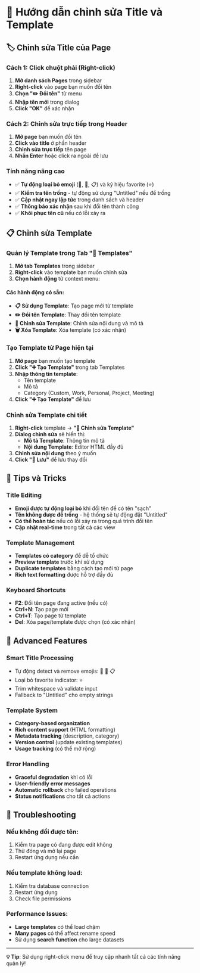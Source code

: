 # 📝 Hướng dẫn chỉnh sửa Title và Template

## 🏷️ Chỉnh sửa Title của Page

### Cách 1: Click chuột phải (Right-click)
1. **Mở danh sách Pages** trong sidebar
2. **Right-click** vào page bạn muốn đổi tên
3. **Chọn "✏️ Đổi tên"** từ menu
4. **Nhập tên mới** trong dialog
5. **Click "OK"** để xác nhận

### Cách 2: Chỉnh sửa trực tiếp trong Header
1. **Mở page** bạn muốn đổi tên
2. **Click vào title** ở phần header
3. **Chỉnh sửa trực tiếp** tên page
4. **Nhấn Enter** hoặc click ra ngoài để lưu

### Tính năng nâng cao
- ✅ **Tự động loại bỏ emoji** (📄, 📁, 📋) và ký hiệu favorite (⭐)
- ✅ **Kiểm tra tên trống** - tự động sử dụng "Untitled" nếu để trống
- ✅ **Cập nhật ngay lập tức** trong danh sách và header
- ✅ **Thông báo xác nhận** sau khi đổi tên thành công
- ✅ **Khôi phục tên cũ** nếu có lỗi xảy ra

## 📋 Chỉnh sửa Template

### Quản lý Template trong Tab "📝 Templates"
1. **Mở tab Templates** trong sidebar
2. **Right-click** vào template bạn muốn chỉnh sửa
3. **Chọn hành động** từ context menu:

#### Các hành động có sẵn:
- **📋 Sử dụng Template**: Tạo page mới từ template
- **✏️ Đổi tên Template**: Thay đổi tên template
- **📝 Chỉnh sửa Template**: Chỉnh sửa nội dung và mô tả
- **🗑️ Xóa Template**: Xóa template (có xác nhận)

### Tạo Template từ Page hiện tại
1. **Mở page** bạn muốn tạo template
2. **Click "➕ Tạo Template"** trong tab Templates
3. **Nhập thông tin template**:
   - Tên template
   - Mô tả
   - Category (Custom, Work, Personal, Project, Meeting)
4. **Click "➕ Tạo Template"** để lưu

### Chỉnh sửa Template chi tiết
1. **Right-click** template → **"📝 Chỉnh sửa Template"**
2. **Dialog chỉnh sửa** sẽ hiển thị:
   - **Mô tả Template**: Thông tin mô tả
   - **Nội dung Template**: Editor HTML đầy đủ
3. **Chỉnh sửa nội dung** theo ý muốn
4. **Click "💾 Lưu"** để lưu thay đổi

## 🎯 Tips và Tricks

### Title Editing
- **Emoji được tự động loại bỏ** khi đổi tên để có tên "sạch"
- **Tên không được để trống** - hệ thống sẽ tự động đặt "Untitled"
- **Có thể hoàn tác** nếu có lỗi xảy ra trong quá trình đổi tên
- **Cập nhật real-time** trong tất cả các view

### Template Management
- **Templates có category** để dễ tổ chức
- **Preview template** trước khi sử dụng
- **Duplicate templates** bằng cách tạo mới từ page
- **Rich text formatting** được hỗ trợ đầy đủ

### Keyboard Shortcuts
- **F2**: Đổi tên page đang active (nếu có)
- **Ctrl+N**: Tạo page mới
- **Ctrl+T**: Tạo page từ template
- **Del**: Xóa page/template được chọn (có xác nhận)

## 🚀 Advanced Features

### Smart Title Processing
- Tự động detect và remove emojis: 📄 📁 📋
- Loại bỏ favorite indicator: ⭐
- Trim whitespace và validate input
- Fallback to "Untitled" cho empty strings

### Template System
- **Category-based organization**
- **Rich content support** (HTML formatting)
- **Metadata tracking** (description, category)
- **Version control** (update existing templates)
- **Usage tracking** (có thể mở rộng)

### Error Handling
- **Graceful degradation** khi có lỗi
- **User-friendly error messages**
- **Automatic rollback** cho failed operations
- **Status notifications** cho tất cả actions

## 🔧 Troubleshooting

### Nếu không đổi được tên:
1. Kiểm tra page có đang được edit không
2. Thử đóng và mở lại page
3. Restart ứng dụng nếu cần

### Nếu template không load:
1. Kiểm tra database connection
2. Restart ứng dụng
3. Check file permissions

### Performance Issues:
- **Large templates** có thể load chậm
- **Many pages** có thể affect rename speed
- Sử dụng **search function** cho large datasets

---

**💡 Tip**: Sử dụng right-click menu để truy cập nhanh tất cả các tính năng quản lý!
